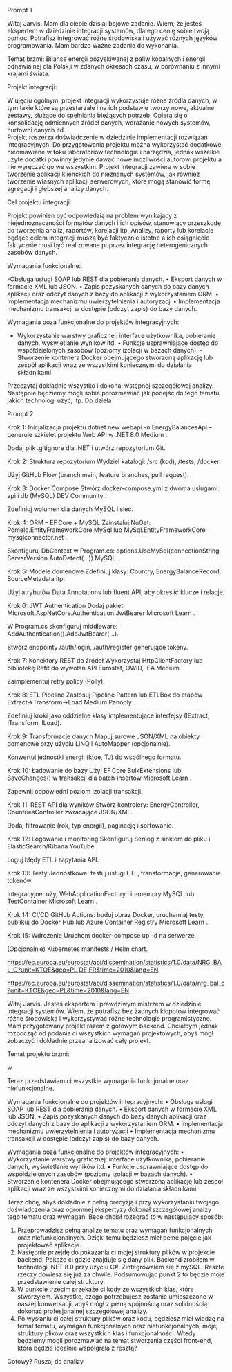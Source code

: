 Prompt 1


Witaj Jarvis. Mam dla ciebie dzisiaj bojowe zadanie. Wiem, że jesteś ekspertem w dziedzinie integracji systemów, dlatego cenię sobie twoją pomoc. Potrafisz integrować różne środowiska i używać różnych języków programowania. Mam bardzo ważne zadanie do wykonania.

Temat brzmi: 
Bilanse energii pozyskiwanej z paliw kopalnych i energii odnawialnej dla Polsk,i w zdanych okresach czasu, w porównaniu z innymi krajami świata.

Projekt integracji:

W ujęciu ogólnym, projekt integracji wykorzystuje różne źródła danych, w tym takie które są przestarzałe i na ich podstawie tworzy nowe, aktualne zestawy, służące do spełniania 
bieżących potrzeb. Opiera się o konsolidację odmiennych źródeł danych, wdrażanie nowych  systemów, hurtowni danych itd. .  
Projekt roszerza doświadczenie w dziedzinie implementacji rozwiązań integracyjnych. Do przygotowania projektu można wykorzystać dodatkowe, nieomawiane w toku laboratoriów technologie i narzędzia, jednak wszelkie użyte dodatki powinny jedynie dawać  nowe możliwości autorowi projektu a nie wyręczać go we wszystkim.  Projekt Integracji zawiera w sobie tworzenie aplikacji klienckich do nieznanych systemów,  jak również tworzenie własnych aplikacji serwerowych, które mogą stanowić formę agregacji i głębszej analizy danych. 

Cel projektu integracji:

Projekt powinien być odpowiedzią na problem wynikający z niejednoznaczności formatów
danych i ich opisów, stanowiący przeszkodę do tworzenia analiz, raportów, korelacji itp.
Analizy, raporty lub korelacje będące celem integracji muszą być faktycznie istotne a ich  osiągnięcie faktycznie musi być realizowane poprzez integrację heterogenicznych zasobów danych.

Wymagania funkcjonalne:

-Obsługa usługi SOAP lub REST dla pobierania danych. 
• Eksport danych w formacie XML lub JSON.
• Zapis pozyskanych danych do bazy danych aplikacji oraz odczyt danych z bazy
do aplikacji z wykorzystaniem ORM.
• Implementacja mechanizmu uwierzytelnienia i autoryzacji
• Implementacja mechanizmu transakcji w dostępie (odczyt zapis) do bazy danych.

Wymagania poza funkcjonalne do projektów integracyjnych:

- Wykorzystanie warstwy graficznej: interface użytkownika, pobieranie danych, 
wyświetlanie wyników itd.
• Funkcje usprawniające dostęp do współdzielonych zasobów (poziomy izolacji
w bazach danych).
-Stworzenie kontenera Docker obejmującego stworzoną aplikację lub zespół aplikacji 
wraz ze wszystkimi koniecznymi do działania składnikami

Przeczytaj dokładnie wszystko i dokonaj wstępnej szczegółowej analizy. Następnie będziemy mogli sobie porozmawiać jak podejść do tego tematu, jakich technologi użyć, itp. Do dzieła


Prompt 2

Krok 1: Inicjalizacja projektu
dotnet new webapi -n EnergyBalancesApi – generuje szkielet projektu Web API w .NET 8.0 
Medium
.

Dodaj plik .gitignore dla .NET i utwórz repozytorium Git.

Krok 2: Struktura repozytorium
Wydziel katalogi: /src (kod), /tests, /docker.

Użyj GitHub Flow (branch main, feature branches, pull request).

Krok 3: Docker Compose
Stwórz docker-compose.yml z dwoma usługami: api i db (MySQL) 
DEV Community
.

Zdefiniuj wolumen dla danych MySQL i sieć.

Krok 4: ORM – EF Core + MySQL
Zainstaluj NuGet: Pomelo.EntityFrameworkCore.MySql lub MySql.EntityFrameworkCore 
mysqlconnector.net
.

Skonfiguruj DbContext w Program.cs: options.UseMySql(connectionString, ServerVersion.AutoDetect(...)) 
MySQL
.

Krok 5: Modele domenowe
Zdefiniuj klasy: Country, EnergyBalanceRecord, SourceMetadata itp.

Użyj atrybutów Data Annotations lub fluent API, aby określić klucze i relacje.

Krok 6: JWT Authentication
Dodaj pakiet Microsoft.AspNetCore.Authentication.JwtBearer 
Microsoft Learn
.

W Program.cs skonfiguruj middleware: AddAuthentication().AddJwtBearer(...).

Stwórz endpointy /auth/login, /auth/register generujące tokeny.

Krok 7: Konektory REST do źródeł
Wykorzystaj HttpClientFactory lub bibliotekę Refit do wywołań API Eurostat, OWID, IEA 
Medium
.

Zaimplementuj retry policy (Polly).

Krok 8: ETL Pipeline
Zastosuj Pipeline Pattern lub ETLBox do etapów Extract→Transform→Load 
Medium
Panoply
.

Zdefiniuj kroki jako oddzielne klasy implementujące interfejsy (IExtract, ITransform, ILoad).

Krok 9: Transformacje danych
Mapuj surowe JSON/XML na obiekty domenowe przy użyciu LINQ i AutoMapper (opcjonalnie).

Konwertuj jednostki energii (ktoe, TJ) do wspólnego formatu.

Krok 10: Ładowanie do bazy
Użyj EF Core BulkExtensions lub SaveChanges() w transakcji dla batch‑insertów 
Microsoft Learn
.

Zapewnij odpowiedni poziom izolacji transakcji.

Krok 11: REST API dla wyników
Stwórz kontrolery: EnergyController, CountriesController zwracające JSON/XML.

Dodaj filtrowanie (rok, typ energii), paginację i sortowanie.

Krok 12: Logowanie i monitoring
Skonfiguruj Serilog z sinkiem do pliku i ElasticSearch/Kibana 
YouTube
.

Loguj błędy ETL i zapytania API.

Krok 13: Testy
Jednostkowe: testuj usługi ETL, transformacje, generowanie tokenów.

Integracyjne: użyj WebApplicationFactory<T> i in‑memory MySQL lub TestContainer 
Microsoft Learn
.

Krok 14: CI/CD
GitHub Actions: buduj obraz Docker, uruchamiaj testy, publikuj do Docker Hub lub Azure Container Registry 
Microsoft Learn
.

Krok 15: Wdrożenie
Uruchom docker-compose up -d na serwerze.

(Opcjonalnie) Kubernetes manifests / Helm chart.


https://ec.europa.eu/eurostat/api/dissemination/statistics/1.0/data/NRG_BAL_C?unit=KTOE&geo=PL,DE,FR&time=2010&lang=EN


https://ec.europa.eu/eurostat/api/dissemination/statistics/1.0/data/nrg_bal_c?unit=KTOE&geo=PL&time=2010&lang=EN


Witaj Jarvis. Jesteś ekspertem i prawdziwym mistrzem w dziedzinie integracji systemów. Wiem, że potrafisz bez żadnych kłopotów integrować różne środowiska i wykorzystywać różne technologie programistyczne. Mam przygotowany projekt razem z gotowym backend. Chciałbym jednak rozpocząć od podania ci wszystkich wymagań projektowych, abyś mógł zobaczyć i dokładnie przeanalizować cały projekt. 

Temat projektu brzmi: 

w

Teraz przedstawiam ci wszystkie wymagania funkcjonalne oraz niefunkcjonalne.

Wymagania funkcjonalne do projektów integracyjnych:
• Obsługa usługi SOAP lub REST dla pobierania danych.
• Eksport danych w formacie XML lub JSON.
• Zapis pozyskanych danych do bazy danych aplikacji oraz odczyt danych z bazy
do aplikacji z wykorzystaniem ORM.
• Implementacja mechanizmu uwierzytelnienia i autoryzacji
• Implementacja mechanizmu transakcji w dostępie (odczyt zapis) do bazy danych.

Wymagania poza funkcjonalne do projektów integracyjnych:
• Wykorzystanie warstwy graficznej: interface użytkownika, pobieranie danych,
wyświetlanie wyników itd.
• Funkcje usprawniające dostęp do współdzielonych zasobów (poziomy izolacji
w bazach danych).
• Stworzenie kontenera Docker obejmującego stworzoną aplikację lub zespół aplikacji
wraz ze wszystkimi koniecznymi do działania składnikami. 

Teraz chcę, abyś dokładnie z pełną precyzją i przy wykorzystaniu twojego doświadczenia oraz ogromnej ekspertyzy dokonał szczegółowej anaizy tego tematu oraz wymagań. Będe chciał rozegrać to w następujący sposób:

1. Przeprowadzisz pełną analizę tematu oraz wymagań funkcjonalnych oraz niefunkcjonalnych. Dzięki temu będziesz miał pełne pojęcie jak projektować aplikacje.
2. Następnie przejdę do pokazania ci mojej struktury plików w projekcie backend. Pokaże ci gdzie znajduje się dany plik. Backend zrobiłem w technologi .NET 8.0 przy użyciu C#. Zintegrowałem się z mySQL. Reszte rzeczy dowiesz się już za chwile. Podsumowując punkt 2 to będzie moje przedstawienie całej struktury.
3. W punkcie trzecim przekaże ci kody ze wszystkich klas, które stworzyłem. Wszystko, czego potrzebujesz zostanie umieszczone w naszej konwersacji, abyś mógł z pełną spójnością oraz solidnością dokonać profesjonalnej szczegółowej analizy.
4. Po wysłaniu ci całej struktury plików oraz kodu, będziesz miał wiedzę na temat tematu, wymagań funkcjonalnych oraz niefunkcjonalnych, mojej struktury plików oraz wszystkich klas i funkcjonalności. Wtedy będziemy mogli porozmawiać na temat stworzenia części front-end, która będzie idealnie współgrała z resztą?

Gotowy? Ruszaj do analizy 